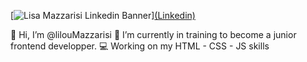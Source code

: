 [![Lisa Mazzarisi Linkedin Banner](https://user-images.githubusercontent.com/106556634/209852778-f807344e-239a-4d9d-8317-17f0905802b0.png)][(Linkedin)](https://www.linkedin.com/in/lisa-mazzarisi/)

👋 Hi, I’m @lilouMazzarisi
🌱 I’m currently in training to become a junior frontend developper. 
💻 Working on my HTML - CSS - JS skills


